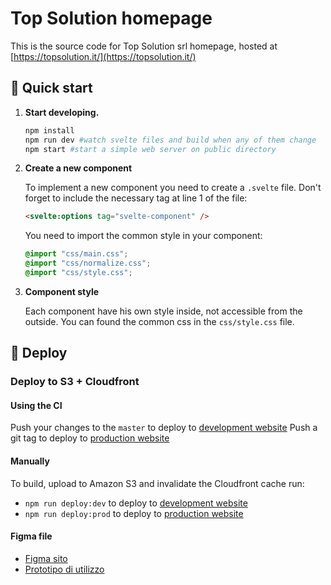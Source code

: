 # Top Solution homepage

This is the source code for Top Solution srl homepage, hosted at [https://topsolution.it/](https://topsolution.it/)

## 🚀 Quick start

1. **Start developing.**

   ```sh
   npm install
   npm run dev #watch svelte files and build when any of them change
   npm start #start a simple web server on public directory
   ```

2. **Create a new component**

   To implement a new component you need to create a `.svelte` file. Don't forget to include the necessary tag at line 1 of the file:

   ```html
   <svelte:options tag="svelte-component" />
   ```

   You need to import the common style in your component:

   ```css
   @import "css/main.css";
   @import "css/normalize.css";
   @import "css/style.css";
   ```

3. **Component style**

   Each component have his own style inside, not accessible from the outside. You can found the common css in the `css/style.css` file.

## 💫 Deploy

### Deploy to S3 + Cloudfront

#### Using the CI

Push your changes to the `master` to deploy to [development website](https://www.topsolution.dev)
Push a git tag to deploy to [production website](https://www.topsolution.it)

#### Manually

To build, upload to Amazon S3 and invalidate the Cloudfront cache run:

- `npm run deploy:dev` to deploy to [development website](https://www.topsolution.dev)
- `npm run deploy:prod` to deploy to [production website](https://www.topsolution.it)

#### Figma file

- [Figma sito](https://www.figma.com/file/ML7gW0hjLLrSC2pCLTL3hb/Restyling-Sito-Top-Solution)
- [Prototipo di utilizzo](https://www.figma.com/proto/ML7gW0hjLLrSC2pCLTL3hb/Restyling-Sito-Top-Solution?node[…]aling=min-zoom&page-id=0%3A1&starting-point-node-id=175%3A1061)
